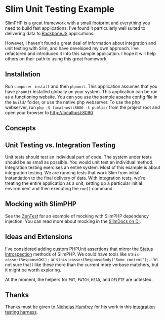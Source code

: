 
Slim Unit Testing Example
================================================================================

SlimPHP is a great framework with a small footprint and everything you need to
build fast applications. I've found it particularly well suited to delivering
data to [BackboneJS][bb] applications.

However, I haven't found a great deal of information about integration and unit
testing with Slim, and have developed my own approach. I've refactored and
introduced it into this sample application. I hope it will help others on their
path to using this great framework.

## Installation

Run `composer install` and then `phpunit`. This application assumes that you
have `phpunit` installed globally on your system. This application can be run as
a functioning website. You can you use the sample apache config file in the
`build/` folder, or use the native php webserver. To use the php webserver, run
`php -S localhost:8080 -t public/` from the project root and open your browser
to [http://localhost:8080][lh]

## Concepts



## Unit Testing vs. Integration Testing

Unit tests should test an individual part of code. The system under tests should
be as small as possible. You would unit test an individual method. Integration
testing exercises an entire system. Most of this example is about integration
testing. We are running tests that work Slim from initial instantiation to the
final delivery of data. With integration tests, we're treating the entire
application as a unit, setting up a particular initial environment and then
executing the `run()` command.

## Mocking with SlimPHP

See the [ZenTest][zen_test] for an example of mocking with SlimPHP dependency
injection. You can read more about mocking in the [SlimDocs on DI][di].

## Ideas and Extensions

I've considered adding custom PHPUnit assertions that mirror the
[Status Introspection][si] methods of SlimPHP. We could have tools like 
`$this->assertResponseOK();` or `$this->assertResponseBody('Some content');`.
I'm not sure that I like these more than the current more verbose matchers, but
it might be worth exploring.

At the moment, the helpers for `PUT`, `PATCH`, `HEAD`, and `DELETE` are
untested.

## Thanks

Thanks must be given to [Nicholas Humfrey][njh] for his work in this
[integration testing harness][njh_test].

[si]: http://docs.slimframework.com/#Response
[di]: http://docs.slimframework.com/#Dependency-Injection
[zen_test]: https://github.com/there4/slim-unit-testing-example/blob/master/tests/integration/ZenTest.php
[lh]: http://localhost:8080
[bb]: http://backbonejs.org
[njh]: https://github.com/njh
[njh_test]: https://github.com/njh/njh.me/blob/master/test/IntegrationTest.php
